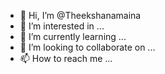 - 👋 Hi, I’m @Theekshanamaina
- 👀 I’m interested in ...
- 🌱 I’m currently learning ...
- 💞️ I’m looking to collaborate on ...
- 📫 How to reach me ...

<!---
Theekshanamaina/Theekshanamaina is a ✨ special ✨ repository because its `README.md` (this file) appears on your GitHub profile.
You can click the Preview link to take a look at your changes.
--->
